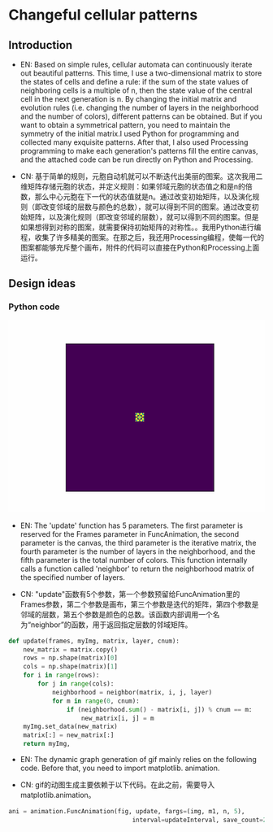 # Changeful cellular patterns

## Introduction
- EN: Based on simple rules, cellular automata can continuously iterate out beautiful patterns. This time, I use a two-dimensional matrix to store the states of cells and define a rule: if the sum of the state values of neighboring cells is a multiple of n, then the state value of the central cell in the next generation is n. By changing the initial matrix and evolution rules (i.e. changing the number of layers in the neighborhood and the number of colors), different patterns can be obtained. But if you want to obtain a symmetrical pattern, you need to maintain the symmetry of the initial matrix.I used Python for programming and collected many exquisite patterns. After that, I also used Processing programming to make each generation's patterns fill the entire canvas, and the attached code can be run directly on Python and Processing.


- CN: 基于简单的规则，元胞自动机就可以不断迭代出美丽的图案。这次我用二维矩阵存储元胞的状态，并定义规则：如果邻域元胞的状态值之和是n的倍数，那么中心元胞在下一代的状态值就是n。通过改变初始矩阵，以及演化规则（即改变邻域的层数与颜色的总数），就可以得到不同的图案。通过改变初始矩阵，以及演化规则（即改变邻域的层数），就可以得到不同的图案。但是如果想得到对称的图案，就需要保持初始矩阵的对称性。。我用Python进行编程，收集了许多精美的图案。在那之后，我还用Processing编程，使每一代的图案都能够充斥整个画布，附件的代码可以直接在Python和Processing上面运行。

## Design ideas
### Python code

![img1](CA1.gif)

- EN: The 'update' function has 5 parameters. The first parameter is reserved for the Frames parameter in FuncAnimation, the second parameter is the canvas, the third parameter is the iterative matrix, the fourth parameter is the number of layers in the neighborhood, and the fifth parameter is the total number of colors. This function internally calls a function called 'neighbor' to return the neighborhood matrix of the specified number of layers.

- CN: "update"函数有5个参数，第一个参数预留给FuncAnimation里的Frames参数，第二个参数是画布，第三个参数是迭代的矩阵，第四个参数是邻域的层数，第五个参数是颜色的总数。该函数内部调用一个名为“neighbor”的函数，用于返回指定层数的邻域矩阵。

```python
def update(frames, myImg, matrix, layer, cnum):
    new_matrix = matrix.copy()
    rows = np.shape(matrix)[0]
    cols = np.shape(matrix)[1]
    for i in range(rows):
        for j in range(cols):
            neighborhood = neighbor(matrix, i, j, layer)
            for m in range(0, cnum):
                if (neighborhood.sum() - matrix[i, j]) % cnum == m:
                    new_matrix[i, j] = m
    myImg.set_data(new_matrix)
    matrix[:] = new_matrix[:]
    return myImg,
```

- EN: The dynamic graph generation of gif mainly relies on the following code. Before that, you need to import matplotlib. animation.

- CN: gif的动图生成主要依赖于以下代码。在此之前，需要导入matplotlib.animation。
```python
ani = animation.FuncAnimation(fig, update, fargs=(img, m1, n, 5),
                                  interval=updateInterval, save_count=20)
```
